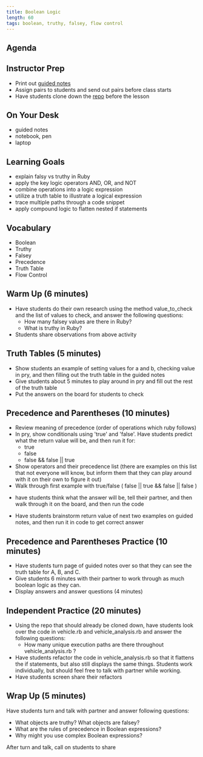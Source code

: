 ```yaml
---
title: Boolean Logic
length: 60
tags: boolean, truthy, falsey, flow control
---
```


## Agenda


## Instructor Prep

- Print out [guided notes](https://docs.google.com/document/d/1yVxajmhifYVZSEMcd8g657uN0ALHHCqN9hZTgf2Wug8/edit?usp=sharing)
- Assign pairs to students and send out pairs before class starts
- Have students clone down the [repo](https://github.com/turingschool-examples/vehicle_boolean) before the lesson

## On Your Desk

- guided notes
- notebook, pen
- laptop

## Learning Goals

* explain falsy vs truthy in Ruby
* apply the key logic operators AND, OR, and NOT
* combine operations into a logic expression
* utilize a truth table to illustrate a logical expression
* trace multiple paths through a code snippet
* apply compound logic to flatten nested if statements


## Vocabulary  

* Boolean
* Truthy
* Falsey
* Precedence
* Truth Table
* Flow Control

## Warm Up  (6 minutes)

* Have students do their own research using the method value_to_check and the list of values to check, and answer the following questions:
  - How many falsey values are there in Ruby?
  - What is truthy in Ruby?
* Students share observations from above activity

## Truth Tables (5 minutes)

* Show students an example of setting values for a and b, checking value in pry, and then filling out the truth table in the guided notes
* Give students about 5 minutes to play around in pry and fill out the rest of the truth table
* Put the answers on the board for students to check

## Precedence and Parentheses (10 minutes)

* Review meaning of precedence (order of operations which ruby follows)
* In pry, show conditionals using 'true' and 'false'. Have students predict what the return value will be, and then run it for:
  - true
  - false
  - false && false || true
* Show operators and their precedence list (there are examples on this list that not everyone will know, but inform them that they can play around with it on their own to figure it out)
* Walk through first example with true/false ( false || true && false || false )
- have students think what the answer will be, tell their partner, and then walk through it on the board, and then run the code
* Have students brainstorm return value of next two examples on guided notes, and then run it in code to get correct answer

## Precedence and Parentheses Practice (10 minutes)
* Have students turn page of guided notes over so that they can see the truth table for A, B, and C.
* Give students 6 minutes with their partner to work through as much boolean logic as they can.
* Display answers and answer questions (4 minutes)

## Independent Practice (20 minutes)
* Using the repo that should already be cloned down, have students look over the code in vehicle.rb and vehicle_analysis.rb and answer the following questions:
  - How many unique execution paths are there throughout vehicle_analysis.rb ?
* Have students refactor the code in vehicle_analysis.rb so that it flattens the if statements, but also still displays the same things. Students work individually, but should feel free to talk with partner while working.
* Have students screen share their refactors


## Wrap Up (5 minutes)

Have students turn and talk with partner and answer following questions:
- What objects are truthy? What objects are falsey?
- What are the rules of precedence in Boolean expressions?
- Why might you use complex Boolean expressions?

After turn and talk, call on students to share
